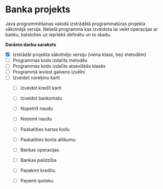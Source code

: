 # Banka projekts
Java programmēšanas valodā izstrādātā programmatūras projekta sākotnējā versija. Nelielā programma kas izveidota lai veikt operacijas ar banku, balstoties uz iepriekš definētu un to skaitu.

**Darāmo darbu saraksts**
- [x] Izstrādāt projekta sākotnējo versiju (viena klase, bez metodēm)
- [ ] Programmas kods izdalīts metodēs
- [ ] Programmas kods izdalīts atsevišķās klasēs
- [ ] Programmā ieviest galveno izvēlni
- [ ] Izveidot noreķinu karti
	- [ ] Izveidot kredīt karti
	- [ ] Izveidot bankomatu
	- [ ] Nopelnīt naudu
	- [ ] Noņemt naudu
 	- [ ] Paskatīties kartas kodu
	- [ ] Paskatīties konta atlikumu
	- [ ] Bankas operacijas
	- [ ] Bankas palidzība 
	- [ ] Paņekmt kredītu
 	- [ ] Paņemt ipoteku 


	

